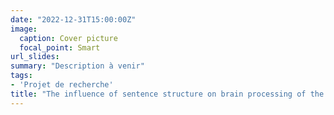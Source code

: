 ```yaml
---
date: "2022-12-31T15:00:00Z"
image:
  caption: Cover picture
  focal_point: Smart
url_slides: 
summary: "Description à venir"
tags:
- 'Projet de recherche'
title: "The influence of sentence structure on brain processing of the meaning of upcoming word"
---
```



